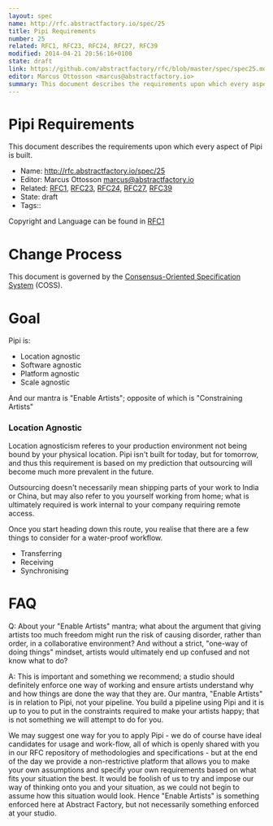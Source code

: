 ```yaml
---
layout: spec
name: http://rfc.abstractfactory.io/spec/25
title: Pipi Requirements
number: 25
related: RFC1, RFC23, RFC24, RFC27, RFC39
modified: 2014-04-21 20:56:16+0100
state: draft
link: https://github.com/abstractfactory/rfc/blob/master/spec/spec25.md
editor: Marcus Ottosson <marcus@abstractfactory.io>
summary: This document describes the requirements upon which every aspect of Pipi is built.
---
```


# Pipi Requirements

This document describes the requirements upon which every aspect of Pipi is built.

* Name: http://rfc.abstractfactory.io/spec/25
* Editor: Marcus Ottosson <marcus@abstractfactory.io>
* Related: [RFC1](http://rfc.abstractfactory.io/spec/1), [RFC23](http://rfc.abstractfactory.io/spec/23), [RFC24](http://rfc.abstractfactory.io/spec/24), [RFC27](http://rfc.abstractfactory.io/spec/27), [RFC39](http://rfc.abstractfactory.io/spec/39)
* State: draft
* Tags:: 

Copyright and Language can be found in [RFC1](http://rfc.abstractfactory.io/spec/1)

# Change Process

This document is governed by the [Consensus-Oriented Specification System](http://www.digistan.org/spec:1/COSS) (COSS).

# Goal

Pipi is:

* Location agnostic
* Software agnostic
* Platform agnostic
* Scale agnostic

And our mantra is "Enable Artists"; opposite of which is "Constraining Artists"

### Location Agnostic

Location agnosticism referes to your production environment not being bound by your physical location. Pipi isn't built for today, but for tomorrow, and thus this requirement is based on my prediction that outsourcing will become much more prevalent in the future.

Outsourcing doesn't necessarily mean shipping parts of your work to India or China, but may also refer to you yourself working from home; what is ultimately required is work internal to your company requiring remote access.

Once you start heading down this route, you realise that there are a few things to consider for a water-proof workflow.

* Transferring
* Receiving
* Synchronising

# FAQ

Q: About your "Enable Artists" mantra; what about the argument that giving artists too much freedom might run the risk of causing disorder, rather than order, in a collaborative environment? And without a strict, "one-way of doing things" mindset, artists would ultimately end up confused and not know what to do?

A: This is important and something we recommend; a studio should definitely enforce one way of working and ensure artists understand why and how things are done the way that they are. Our mantra, "Enable Artists" is in relation to Pipi, not your pipeline. You build a pipeline using Pipi and it is up to you to put in the constraints required to make your artists happy; that is not something we will attempt to do for you.

We may suggest one way for you to apply Pipi - we do of course have ideal candidates for usage and work-flow, all of which is openly shared with you in our RFC repository of methodologies and specifications - but at the end of the day we provide a non-restrictive platform that allows you to make your own assumptions and specify your own requirements based on what fits your situation the best. It would be foolish of us to try and impose our way of thinking onto you and your situation, as we could not begin to assume how this situation would look. Hence "Enable Artists" is something enforced here at Abstract Factory, but not necessarily something enforced at your studio.